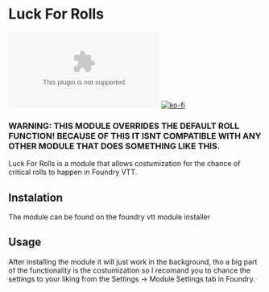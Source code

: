 # Luck For Rolls 
![Downloads](https://img.shields.io/github/downloads/HadaIonut/Foundry-LuckForRolls/v1.0.0/Foundry-LuckForRolls.zip?style=flat-square)
[![ko-fi](https://www.ko-fi.com/img/githubbutton_sm.svg)](https://ko-fi.com/A0A32J9GM)

### WARNING: THIS MODULE OVERRIDES THE DEFAULT ROLL FUNCTION! BECAUSE OF THIS IT ISNT COMPATIBLE WITH ANY OTHER MODULE THAT DOES SOMETHING LIKE THIS.
Luck For Rolls is a module that allows costumization for the chance of critical rolls to happen in Foundry VTT.

## Instalation

The module can be found on the foundry vtt module installer

## Usage

After installing the module it will just work in the background, tho a big part of the functionality is the costumization so I recomand you to chance the settings to your liking from the Settings -> Module Settings tab in Foundry.
